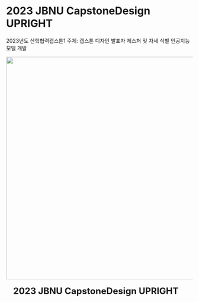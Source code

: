# 2023 JBNU CapstoneDesign UPRIGHT

2023년도 산학협력캡스톤1
주제: 캡스톤 디자인 발표자 제스처 및 자세 식별 인공지능 모델 개발

<div align="center">
  <img src="https://github.com/yujeong000/23_CapstoneDesign_UPRIGHT/blob/main/code/Demo/resorce/Upright_logo.png" width="600"/>
  <div>&nbsp;</div>
  <div align="center">
    <b><font size="5">2023 JBNU CapstoneDesign UPRIGHT</font></b>
    &nbsp;&nbsp;&nbsp;&nbsp;
  </div>
